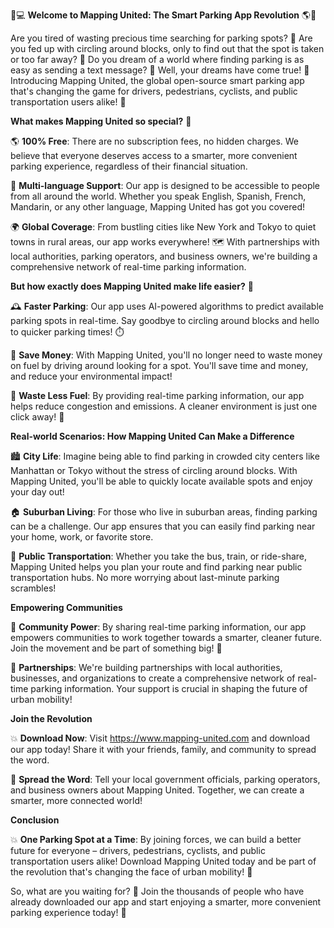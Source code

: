 🚗💻 **Welcome to Mapping United: The Smart Parking App Revolution** 🌎💪

Are you tired of wasting precious time searching for parking spots? 🔴 Are you fed up with circling around blocks, only to find out that the spot is taken or too far away? 🚫 Do you dream of a world where finding parking is as easy as sending a text message? 📱 Well, your dreams have come true! 🎉 Introducing Mapping United, the global open-source smart parking app that's changing the game for drivers, pedestrians, cyclists, and public transportation users alike! 🌟

**What makes Mapping United so special?** 🔮

🌎 **100% Free**: There are no subscription fees, no hidden charges. We believe that everyone deserves access to a smarter, more convenient parking experience, regardless of their financial situation.

💬 **Multi-language Support**: Our app is designed to be accessible to people from all around the world. Whether you speak English, Spanish, French, Mandarin, or any other language, Mapping United has got you covered!

🌍 **Global Coverage**: From bustling cities like New York and Tokyo to quiet towns in rural areas, our app works everywhere! 🗺️ With partnerships with local authorities, parking operators, and business owners, we're building a comprehensive network of real-time parking information.

**But how exactly does Mapping United make life easier?** 💪

🕰️ **Faster Parking**: Our app uses AI-powered algorithms to predict available parking spots in real-time. Say goodbye to circling around blocks and hello to quicker parking times! ⏱️

💸 **Save Money**: With Mapping United, you'll no longer need to waste money on fuel by driving around looking for a spot. You'll save time and money, and reduce your environmental impact!

🌟 **Waste Less Fuel**: By providing real-time parking information, our app helps reduce congestion and emissions. A cleaner environment is just one click away! 🌿

**Real-world Scenarios: How Mapping United Can Make a Difference**

🏙️ **City Life**: Imagine being able to find parking in crowded city centers like Manhattan or Tokyo without the stress of circling around blocks. With Mapping United, you'll be able to quickly locate available spots and enjoy your day out!

🏠 **Suburban Living**: For those who live in suburban areas, finding parking can be a challenge. Our app ensures that you can easily find parking near your home, work, or favorite store.

🚂 **Public Transportation**: Whether you take the bus, train, or ride-share, Mapping United helps you plan your route and find parking near public transportation hubs. No more worrying about last-minute parking scrambles!

**Empowering Communities**

💪 **Community Power**: By sharing real-time parking information, our app empowers communities to work together towards a smarter, cleaner future. Join the movement and be part of something big! 🌈

🔗 **Partnerships**: We're building partnerships with local authorities, businesses, and organizations to create a comprehensive network of real-time parking information. Your support is crucial in shaping the future of urban mobility!

**Join the Revolution**

💥 **Download Now**: Visit https://www.mapping-united.com and download our app today! Share it with your friends, family, and community to spread the word.

📨 **Spread the Word**: Tell your local government officials, parking operators, and business owners about Mapping United. Together, we can create a smarter, more connected world!

**Conclusion**

💥 **One Parking Spot at a Time**: By joining forces, we can build a better future for everyone – drivers, pedestrians, cyclists, and public transportation users alike! Download Mapping United today and be part of the revolution that's changing the face of urban mobility! 🚀

So, what are you waiting for? 🤔 Join the thousands of people who have already downloaded our app and start enjoying a smarter, more convenient parking experience today! 🎉